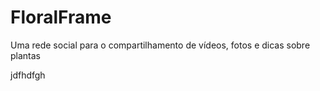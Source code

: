  # FloralFrame
 
 Uma rede social para o compartilhamento de vídeos, fotos e dicas sobre plantas


 jdfhdfgh